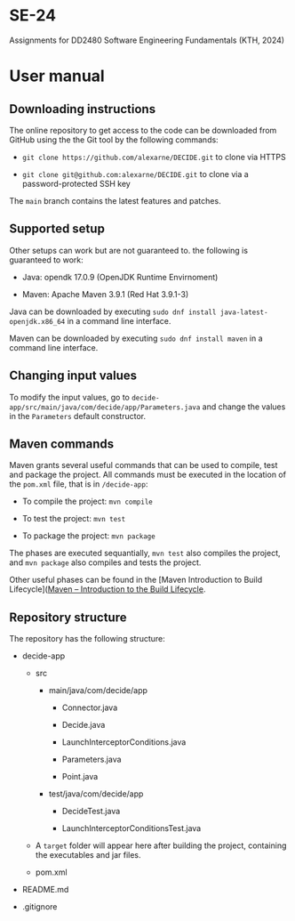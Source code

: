 # SE-24

Assignments for DD2480 Software Engineering Fundamentals (KTH, 2024) 



# User manual

## Downloading instructions

The online repository to get access to the code can be downloaded from GitHub using the the Git tool by the following commands:

- `git clone https://github.com/alexarne/DECIDE.git` to clone via HTTPS

- `git clone git@github.com:alexarne/DECIDE.git` to clone via a password-protected SSH key

The `main` branch contains the latest features and patches.



## Supported setup

Other setups can work but are not guaranteed to. the following is guaranteed to work:

- Java: opendk 17.0.9 (OpenJDK Runtime Envirnoment)

- Maven: Apache Maven 3.9.1 (Red Hat 3.9.1-3)



Java can be downloaded by executing `sudo dnf install java-latest-openjdk.x86_64` in a command line interface.

Maven can be downloaded by executing `sudo dnf install maven` in a command line interface.



## Changing input values

To modify the input values, go to `decide-app/src/main/java/com/decide/app/Parameters.java` and change the values in the `Parameters` default constructor.



## Maven commands

Maven grants several useful commands that can be used to compile, test and package the project. All commands must be executed in the location of the `pom.xml` file, that is in `/decide-app`:

- To compile the project: `mvn compile`

- To test the project: `mvn test`

- To package the project: `mvn package`

The phases are executed sequantially, `mvn test` also compiles the project, and `mvn package` also compiles and tests the project.

Other useful phases can be found in the [Maven Introduction to Build Lifecycle]([Maven – Introduction to the Build Lifecycle](https://maven.apache.org/guides/introduction/introduction-to-the-lifecycle.html).



## Repository structure

The repository has the following structure:

- decide-app
  
  - src
    
    - main/java/com/decide/app
      
      - Connector.java
      
      - Decide.java
      
      - LaunchInterceptorConditions.java
      
      - Parameters.java
      
      - Point.java
    
    - test/java/com/decide/app
      
      - DecideTest.java
      
      - LaunchInterceptorConditionsTest.java
  
  - A `target` folder will appear here after building the project, containing the executables and jar files.
  
  - pom.xml

- README.md

- .gitignore
